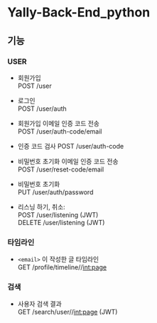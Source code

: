 # Yally-Back-End_python

## 기능

### USER
- 회원가입     
POST /user

- 로그인     
POST /user/auth

- 회원가입 이메일 인증 코드 전송    
POST /user/auth-code/email

- 인증 코드 검사
POST /user/auth-code

- 비밀번호 초기화 이메일 인증 코드 전송    
POST /user/reset-code/email

- 비밀번호 초기화  
PUT /user/auth/password

- 리스닝 하기, 취소:   
POST /user/listening (JWT)  
DELETE /user/listening (JWT)

### 타임라인
- `<email>` 이 작성한 글 타임라인    
GET /profile/timeline/<email>/<int:page>

### 검색
- 사용자 검색 결과     
GET  /search/user/<userNickname>/<int:page> (JWT)